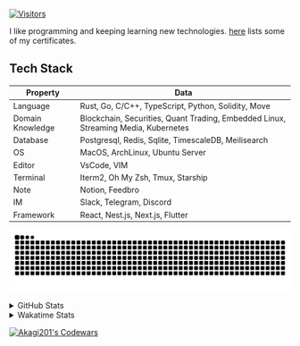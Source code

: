 <!-- markdownlint-disable MD041 MD010 MD033 -->
[![Visitors](https://api.visitorbadge.io/api/daily?path=Akagi201%2FAkagi201&label=Visitors%20Today&countColor=%2337d67a)](https://visitorbadge.io/status?path=Akagi201%2FAkagi201)

I like programming and keeping learning new technologies. [here](https://github.com/Akagi201/blockchain) lists some of my certificates.

## Tech Stack

| Property         	| Data                                                                               	|
|------------------	|------------------------------------------------------------------------------------	|
| Language         	| Rust, Go, C/C++, TypeScript, Python, Solidity, Move                                 |
| Domain Knowledge 	| Blockchain, Securities, Quant Trading, Embedded Linux, Streaming Media, Kubernetes 	|
| Database         	| Postgresql, Redis, Sqlite, TimescaleDB, Meilisearch                                 |
| OS               	| MacOS, ArchLinux, Ubuntu Server                                                     |
| Editor           	| VsCode, VIM                                                                        	|
| Terminal          | Iterm2, Oh My Zsh, Tmux, Starship                                                   |
| Note             	| Notion, Feedbro                                                                    	|
| IM               	| Slack, Telegram, Discord                                                            |
| Framework         | React, Nest.js, Next.js, Flutter                                                   	|

[![github contribution grid snake animation](https://raw.githubusercontent.com/Akagi201/Akagi201/output/github-contribution-grid-snake.svg#gh-light-mode-only)](https://github.com/Akagi201)

<details>
<summary>GitHub Stats</summary>
  <a href="https://github.com/Akagi201"><img alt="Profile Detail" src="https://raw.githubusercontent.com/Akagi201/Akagi201/master/profile-summary-card-output/dracula/0-profile-details.svg" /></a>
  <a href="https://github.com/Akagi201"><img alt="Github Stats" src="https://raw.githubusercontent.com/Akagi201/Akagi201/master/profile-summary-card-output/dracula/3-stats.svg" /></a>
  <a href="https://github.com/Akagi201"><img alt="Lang By Commits" src="https://raw.githubusercontent.com/Akagi201/Akagi201/master/profile-summary-card-output/dracula/2-most-commit-language.svg" /></a>
</details>

<details>
<summary>Wakatime Stats</summary>
<br>

<!--START_SECTION:waka-->
![Code Time](http://img.shields.io/badge/Code%20Time-670%20hrs%2048%20mins-blue)

**I'm a Night 🦉** 

```text
🌞 Morning    27 commits     █░░░░░░░░░░░░░░░░░░░░░░░░   7.11% 
🌆 Daytime    101 commits    ██████░░░░░░░░░░░░░░░░░░░   26.58% 
🌃 Evening    172 commits    ███████████░░░░░░░░░░░░░░   45.26% 
🌙 Night      80 commits     █████░░░░░░░░░░░░░░░░░░░░   21.05%

```
📅 **I'm Most Productive on Tuesday** 

```text
Monday       55 commits     ███░░░░░░░░░░░░░░░░░░░░░░   14.47% 
Tuesday      73 commits     ████░░░░░░░░░░░░░░░░░░░░░   19.21% 
Wednesday    43 commits     ██░░░░░░░░░░░░░░░░░░░░░░░   11.32% 
Thursday     48 commits     ███░░░░░░░░░░░░░░░░░░░░░░   12.63% 
Friday       64 commits     ████░░░░░░░░░░░░░░░░░░░░░   16.84% 
Saturday     52 commits     ███░░░░░░░░░░░░░░░░░░░░░░   13.68% 
Sunday       45 commits     ███░░░░░░░░░░░░░░░░░░░░░░   11.84%

```


📊 **This Week I Spent My Time On** 

```text
⌚︎ Time Zone: Asia/Shanghai

💬 Programming Languages: 
sh                       6 hrs 8 mins        █████████████░░░░░░░░░░░░   55.19% 
Rust                     3 hrs 10 mins       ███████░░░░░░░░░░░░░░░░░░   28.51% 
TOML                     24 mins             █░░░░░░░░░░░░░░░░░░░░░░░░   3.73% 
Markdown                 21 mins             ░░░░░░░░░░░░░░░░░░░░░░░░░   3.21% 
YAML                     19 mins             ░░░░░░░░░░░░░░░░░░░░░░░░░   2.9%

🔥 Editors: 
Zsh                      6 hrs 8 mins        █████████████░░░░░░░░░░░░   55.19% 
VS Code                  4 hrs 58 mins       ███████████░░░░░░░░░░░░░░   44.81%

💻 Operating System: 
Mac                      9 hrs 5 mins        ████████████████████░░░░░   81.82% 
Linux                    2 hrs 1 min         ████░░░░░░░░░░░░░░░░░░░░░   18.18%

```

**I Mostly Code in Go** 

```text
Go                       34 repos            ██████████░░░░░░░░░░░░░░░   41.98% 
Rust                     18 repos            █████░░░░░░░░░░░░░░░░░░░░   22.22% 
TypeScript               11 repos            ███░░░░░░░░░░░░░░░░░░░░░░   13.58% 
JavaScript               7 repos             ██░░░░░░░░░░░░░░░░░░░░░░░   8.64% 
Python                   2 repos             ░░░░░░░░░░░░░░░░░░░░░░░░░   2.47%

```



 Last Updated on 07/02/2023 15:34:58 UTC
<!--END_SECTION:waka-->

</details>

<a href="https://www.codewars.com/users/Akagi201"><img alt="Akagi201's Codewars" src="https://www.codewars.com/users/Akagi201/badges/small"></a>
